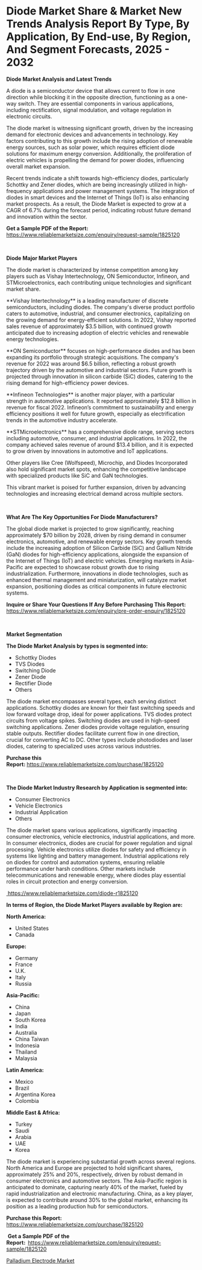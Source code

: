 <p><h1>Diode Market Share & Market New Trends Analysis Report By Type, By Application, By End-use, By Region, And Segment Forecasts, 2025 - 2032</h1></p><p><strong>Diode Market Analysis and Latest Trends</strong></p>
<p><p>A diode is a semiconductor device that allows current to flow in one direction while blocking it in the opposite direction, functioning as a one-way switch. They are essential components in various applications, including rectification, signal modulation, and voltage regulation in electronic circuits.</p><p>The diode market is witnessing significant growth, driven by the increasing demand for electronic devices and advancements in technology. Key factors contributing to this growth include the rising adoption of renewable energy sources, such as solar power, which requires efficient diode solutions for maximum energy conversion. Additionally, the proliferation of electric vehicles is propelling the demand for power diodes, influencing overall market expansion.</p><p>Recent trends indicate a shift towards high-efficiency diodes, particularly Schottky and Zener diodes, which are being increasingly utilized in high-frequency applications and power management systems. The integration of diodes in smart devices and the Internet of Things (IoT) is also enhancing market prospects. As a result, the Diode Market is expected to grow at a CAGR of 6.7% during the forecast period, indicating robust future demand and innovation within the sector.</p></p>
<p><strong>Get a Sample PDF of the Report:&nbsp;</strong> <a href="https://www.reliablemarketsize.com/enquiry/request-sample/1825120?utm_campaign=3516&utm_medium=2&utm_source=Github&utm_content=ia&utm_term=06042025&utm_id=diode">https://www.reliablemarketsize.com/enquiry/request-sample/1825120</a></p>
<p>&nbsp;</p>
<p><strong>Diode Major Market Players</strong></p>
<p><p>The diode market is characterized by intense competition among key players such as Vishay Intertechnology, ON Semiconductor, Infineon, and STMicroelectronics, each contributing unique technologies and significant market share.</p><p>**Vishay Intertechnology** is a leading manufacturer of discrete semiconductors, including diodes. The company's diverse product portfolio caters to automotive, industrial, and consumer electronics, capitalizing on the growing demand for energy-efficient solutions. In 2022, Vishay reported sales revenue of approximately $3.5 billion, with continued growth anticipated due to increasing adoption of electric vehicles and renewable energy technologies.</p><p>**ON Semiconductor** focuses on high-performance diodes and has been expanding its portfolio through strategic acquisitions. The company's revenue for 2022 was around $6.5 billion, reflecting a robust growth trajectory driven by the automotive and industrial sectors. Future growth is projected through innovation in silicon carbide (SiC) diodes, catering to the rising demand for high-efficiency power devices.</p><p>**Infineon Technologies** is another major player, with a particular strength in automotive applications. It reported approximately $12.8 billion in revenue for fiscal 2022. Infineon’s commitment to sustainability and energy efficiency positions it well for future growth, especially as electrification trends in the automotive industry accelerate.</p><p>**STMicroelectronics** has a comprehensive diode range, serving sectors including automotive, consumer, and industrial applications. In 2022, the company achieved sales revenue of around $13.4 billion, and it is expected to grow driven by innovations in automotive and IoT applications.</p><p>Other players like Cree (Wolfspeed), Microchip, and Diodes Incorporated also hold significant market spots, enhancing the competitive landscape with specialized products like SiC and GaN technologies.</p><p>This vibrant market is poised for further expansion, driven by advancing technologies and increasing electrical demand across multiple sectors.</p></p>
<p>&nbsp;</p>
<p><strong>What Are The Key Opportunities For Diode Manufacturers?</strong></p>
<p><p>The global diode market is projected to grow significantly, reaching approximately $70 billion by 2028, driven by rising demand in consumer electronics, automotive, and renewable energy sectors. Key growth trends include the increasing adoption of Silicon Carbide (SiC) and Gallium Nitride (GaN) diodes for high-efficiency applications, alongside the expansion of the Internet of Things (IoT) and electric vehicles. Emerging markets in Asia-Pacific are expected to showcase robust growth due to rising industrialization. Furthermore, innovations in diode technologies, such as enhanced thermal management and miniaturization, will catalyze market expansion, positioning diodes as critical components in future electronic systems.</p></p>
<p><strong>Inquire or Share Your Questions If Any Before Purchasing This Report:</strong> <a href="https://www.reliablemarketsize.com/enquiry/pre-order-enquiry/1825120?utm_campaign=3516&utm_medium=2&utm_source=Github&utm_content=ia&utm_term=06042025&utm_id=diode">https://www.reliablemarketsize.com/enquiry/pre-order-enquiry/1825120</a></p>
<p>&nbsp;</p>
<p><strong>Market Segmentation</strong></p>
<p><strong>The Diode Market Analysis by types is segmented into:</strong></p>
<p><ul><li>Schottky Diodes</li><li>TVS Diodes</li><li>Switching Diode</li><li>Zener Diode</li><li>Rectifier Diode</li><li>Others</li></ul></p>
<p><p>The diode market encompasses several types, each serving distinct applications. Schottky diodes are known for their fast switching speeds and low forward voltage drop, ideal for power applications. TVS diodes protect circuits from voltage spikes. Switching diodes are used in high-speed switching applications. Zener diodes provide voltage regulation, ensuring stable outputs. Rectifier diodes facilitate current flow in one direction, crucial for converting AC to DC. Other types include photodiodes and laser diodes, catering to specialized uses across various industries.</p></p>
<p><strong>Purchase this Report:&nbsp;</strong><a href="https://www.reliablemarketsize.com/purchase/1825120?utm_campaign=3516&utm_medium=2&utm_source=Github&utm_content=ia&utm_term=06042025&utm_id=diode">https://www.reliablemarketsize.com/purchase/1825120</a></p>
<p>&nbsp;</p>
<p><strong>The Diode Market Industry Research by Application is segmented into:</strong></p>
<p><ul><li>Consumer Electronics</li><li>Vehicle Electronics</li><li>Industrial Application</li><li>Others</li></ul></p>
<p><p>The diode market spans various applications, significantly impacting consumer electronics, vehicle electronics, industrial applications, and more. In consumer electronics, diodes are crucial for power regulation and signal processing. Vehicle electronics utilize diodes for safety and efficiency in systems like lighting and battery management. Industrial applications rely on diodes for control and automation systems, ensuring reliable performance under harsh conditions. Other markets include telecommunications and renewable energy, where diodes play essential roles in circuit protection and energy conversion.</p></p>
<p><a href="https://www.reliablemarketsize.com/diode-r1825120?utm_campaign=3516&utm_medium=2&utm_source=Github&utm_content=ia&utm_term=06042025&utm_id=diode">&nbsp;https://www.reliablemarketsize.com/diode-r1825120</a></p>
<p><strong>In terms of Region, the Diode Market Players available by Region are:</strong></p>
<p>
    <p> <strong> North America: </strong>
        <ul>
            <li>United States</li>
            <li>Canada</li>
        </ul>
        </p> 
    <p> <strong> Europe: </strong>
        <ul>
            <li>Germany</li>
            <li>France</li>
            <li>U.K.</li>
            <li>Italy</li>
            <li>Russia</li>
        </ul>
        </p> 
    <p> <strong> Asia-Pacific: </strong>
        <ul>
            <li>China</li>
            <li>Japan</li>
            <li>South Korea</li>
            <li>India</li>
            <li>Australia</li>
            <li>China Taiwan</li>
            <li>Indonesia</li>
            <li>Thailand</li>
            <li>Malaysia</li>
        </ul>
        </p> 
    <p> <strong> Latin America: </strong>
        <ul>
            <li>Mexico</li>
            <li>Brazil</li>
            <li>Argentina Korea</li>
            <li>Colombia</li>
        </ul>
        </p> 
    <p> <strong> Middle East & Africa: </strong>
        <ul>
            <li>Turkey</li>
            <li>Saudi</li>
            <li>Arabia</li>
            <li>UAE</li>
            <li>Korea</li>
        </ul>
    </p>
    </p>
<p><p>The diode market is experiencing substantial growth across several regions. North America and Europe are projected to hold significant shares, approximately 25% and 20%, respectively, driven by robust demand in consumer electronics and automotive sectors. The Asia-Pacific region is anticipated to dominate, capturing nearly 40% of the market, fueled by rapid industrialization and electronic manufacturing. China, as a key player, is expected to contribute around 30% to the global market, enhancing its position as a leading production hub for semiconductors.</p></p>
<p><strong>Purchase this Report: </strong><a href="https://www.reliablemarketsize.com/purchase/1825120?utm_campaign=3516&utm_medium=2&utm_source=Github&utm_content=ia&utm_term=06042025&utm_id=diode">https://www.reliablemarketsize.com/purchase/1825120</a></p>
<p>&nbsp;<strong>Get a Sample PDF of the Report:&nbsp;&nbsp;</strong><a href="https://www.reliablemarketsize.com/enquiry/request-sample/1825120?utm_campaign=3516&utm_medium=2&utm_source=Github&utm_content=ia&utm_term=06042025&utm_id=diode">https://www.reliablemarketsize.com/enquiry/request-sample/1825120</a></p>
<p><strong></strong></p>
<p><p><a href="https://github.com/maseykokosq1/Market-Research-Report-List-1/blob/main/palladium-electrode-market.md?utm_campaign=3516&utm_medium=2&utm_source=Github&utm_content=ia&utm_term=06042025&utm_id=diode">Palladium Electrode Market</a></p></p>
